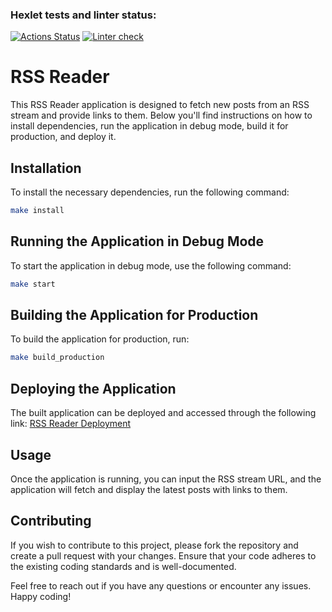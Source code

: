 ### Hexlet tests and linter status:

[![Actions Status](https://github.com/Ilya-Solo/fullstack-javascript-project-11/actions/workflows/hexlet-check.yml/badge.svg)](https://github.com/Ilya-Solo/fullstack-javascript-project-11/actions)
[![Linter check](https://github.com/Ilya-Solo/fullstack-javascript-project-11/actions/workflows/lint.yml/badge.svg)](https://github.com/Ilya-Solo/fullstack-javascript-project-11/actions/workflows/lint.yml)

# RSS Reader

This RSS Reader application is designed to fetch new posts from an RSS stream and provide links to them. Below you'll find instructions on how to install dependencies, run the application in debug mode, build it for production, and deploy it.

## Installation

To install the necessary dependencies, run the following command:

```bash
make install
```

## Running the Application in Debug Mode

To start the application in debug mode, use the following command:

```bash
make start
```

## Building the Application for Production

To build the application for production, run:

```bash
make build_production
```

## Deploying the Application

The built application can be deployed and accessed through the following link: [RSS Reader Deployment](https://fullstack-javascript-project-11-qcv9.vercel.app/)

## Usage

Once the application is running, you can input the RSS stream URL, and the application will fetch and display the latest posts with links to them.

## Contributing

If you wish to contribute to this project, please fork the repository and create a pull request with your changes. Ensure that your code adheres to the existing coding standards and is well-documented.

Feel free to reach out if you have any questions or encounter any issues. Happy coding!
